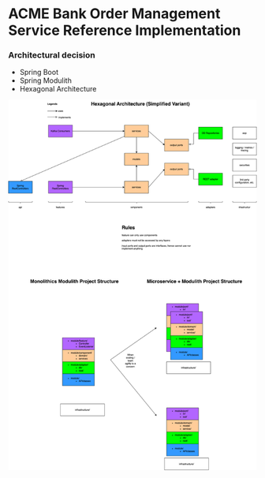 # ACME Bank Order Management Service Reference Implementation

### Architectural decision

* Spring Boot
* Spring Modulith
* Hexagonal Architecture

![hexagonal-architecture-features-and-components-variants](static/hexagonal-architecture-features-and-components-variants.drawio.svg)
